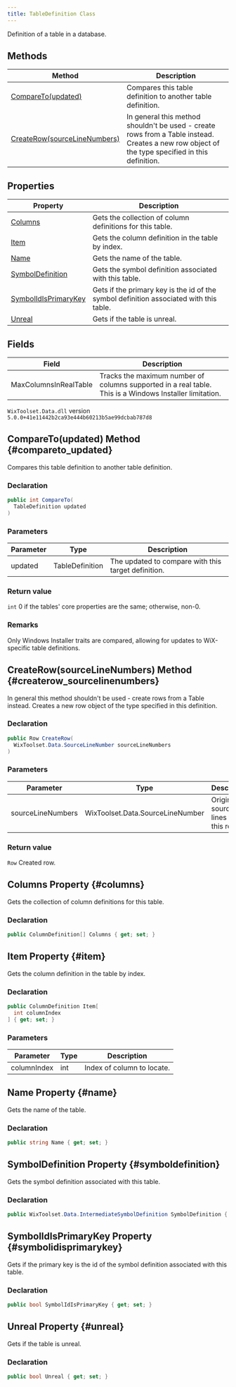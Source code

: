 ```yaml
---
title: TableDefinition Class
---
```

Definition of a table in a database.
## Methods
| Method | Description |
| ------ | ----------- |
| [CompareTo(updated)](#compareto_updated) | Compares this table definition to another table definition. |
| [CreateRow(sourceLineNumbers)](#createrow_sourcelinenumbers) | In general this method shouldn't be used - create rows from a Table instead. Creates a new row object of the type specified in this definition. |
## Properties
| Property | Description |
| ------ | ----------- |
| [Columns](#columns) | Gets the collection of column definitions for this table. |
| [Item](#item) | Gets the column definition in the table by index. |
| [Name](#name) | Gets the name of the table. |
| [SymbolDefinition](#symboldefinition) | Gets the symbol definition associated with this table. |
| [SymbolIdIsPrimaryKey](#symbolidisprimarykey) | Gets if the primary key is the id of the symbol definition associated with this table. |
| [Unreal](#unreal) | Gets if the table is unreal. |
## Fields
| Field | Description |
| ------ | ----------- |
| MaxColumnsInRealTable | Tracks the maximum number of columns supported in a real table. This is a Windows Installer limitation. |
`WixToolset.Data.dll` version `5.0.0+41e11442b2ca93e444b60213b5ae99dcbab787d8`
## CompareTo(updated) Method {#compareto_updated}
Compares this table definition to another table definition.
### Declaration
```cs
public int CompareTo(
  TableDefinition updated
)
```
### Parameters
| Parameter | Type | Description |
| --------- | ---- | ----------- |
| updated | TableDefinition | The updated to compare with this target definition. |
### Return value
`int` 0 if the tables' core properties are the same; otherwise, non-0.
### Remarks
Only Windows Installer traits are compared, allowing for updates to WiX-specific table definitions.
## CreateRow(sourceLineNumbers) Method {#createrow_sourcelinenumbers}
In general this method shouldn't be used - create rows from a Table instead. Creates a new row object of the type specified in this definition.
### Declaration
```cs
public Row CreateRow(
  WixToolset.Data.SourceLineNumber sourceLineNumbers
)
```
### Parameters
| Parameter | Type | Description |
| --------- | ---- | ----------- |
| sourceLineNumbers | WixToolset.Data.SourceLineNumber | Original source lines for this row. |
### Return value
`Row` Created row.
## Columns Property {#columns}
Gets the collection of column definitions for this table.
### Declaration
```cs
public ColumnDefinition[] Columns { get; set; }
```
## Item Property {#item}
Gets the column definition in the table by index.
### Declaration
```cs
public ColumnDefinition Item[
  int columnIndex
] { get; set; }
```
### Parameters
| Parameter | Type | Description |
| --------- | ---- | ----------- |
| columnIndex | int | Index of column to locate. |
## Name Property {#name}
Gets the name of the table.
### Declaration
```cs
public string Name { get; set; }
```
## SymbolDefinition Property {#symboldefinition}
Gets the symbol definition associated with this table.
### Declaration
```cs
public WixToolset.Data.IntermediateSymbolDefinition SymbolDefinition { get; set; }
```
## SymbolIdIsPrimaryKey Property {#symbolidisprimarykey}
Gets if the primary key is the id of the symbol definition associated with this table.
### Declaration
```cs
public bool SymbolIdIsPrimaryKey { get; set; }
```
## Unreal Property {#unreal}
Gets if the table is unreal.
### Declaration
```cs
public bool Unreal { get; set; }
```
